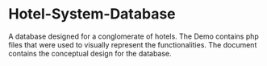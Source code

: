 # Hotel-System-Database
A database designed for a conglomerate of hotels. The Demo contains php files that were used to visually represent the functionalities. 
The document contains the conceptual design for the database.
